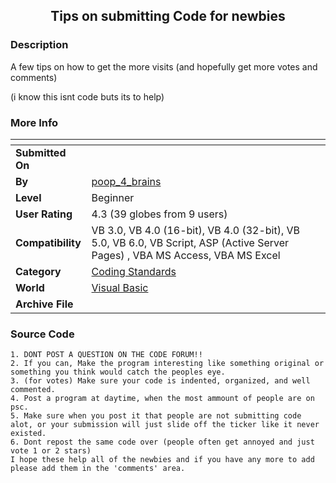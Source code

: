 ﻿<div align="center">

## Tips on submitting Code for newbies


</div>

### Description

A few tips on how to get the more visits (and hopefully get more votes and comments)

(i know this isnt code buts its to help)
 
### More Info
 


<span>             |<span>
---                |---
**Submitted On**   |
**By**             |[poop\_4\_brains](https://github.com/Planet-Source-Code/PSCIndex/blob/master/ByAuthor/poop-4-brains.md)
**Level**          |Beginner
**User Rating**    |4.3 (39 globes from 9 users)
**Compatibility**  |VB 3\.0, VB 4\.0 \(16\-bit\), VB 4\.0 \(32\-bit\), VB 5\.0, VB 6\.0, VB Script, ASP \(Active Server Pages\) , VBA MS Access, VBA MS Excel
**Category**       |[Coding Standards](https://github.com/Planet-Source-Code/PSCIndex/blob/master/ByCategory/coding-standards__1-43.md)
**World**          |[Visual Basic](https://github.com/Planet-Source-Code/PSCIndex/blob/master/ByWorld/visual-basic.md)
**Archive File**   |[](https://github.com/Planet-Source-Code/poop-4-brains-tips-on-submitting-code-for-newbies__1-33309/archive/master.zip)





### Source Code

```
1. DONT POST A QUESTION ON THE CODE FORUM!!
2. If you can, Make the program interesting like something original or something you think would catch the peoples eye.
3. (for votes) Make sure your code is indented, organized, and well commented.
4. Post a program at daytime, when the most ammount of people are on psc.
5. Make sure when you post it that people are not submitting code alot, or your submission will just slide off the ticker like it never existed.
6. Dont repost the same code over (people often get annoyed and just vote 1 or 2 stars)
I hope these help all of the newbies and if you have any more to add please add them in the 'comments' area.
```

